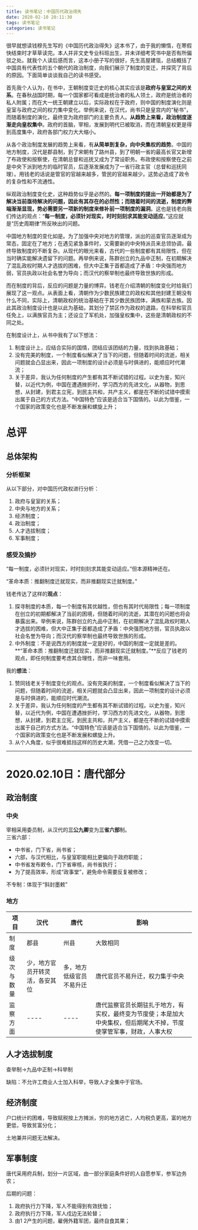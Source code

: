 ```yaml
---
title: 读书笔记：中国历代政治得失
date: 2020-02-10 20:11:30
tags: 读书笔记
categories: 读书笔记
---
```


很早就想读钱穆先生写的《中国历代政治得失》这本书了，由于我的懒惰，在寒假快结束时才草草读完。本人并非文史专业科班出生，并未详细考究书中是否有所偏驳之处。就我个人读后感而言，这本小册子写的很好，先生高屋建瓴，总结概括了中国具有代表性的五个朝代的政治制度，向我们展示了制度的变迁，并探究了背后的原因。下面简单谈谈我自己的读书感受。<br>

首先我个人认为，在书中，王朝制度变迁史的核心其实应该是**政府与皇室之间的关系**。在春秋战国时期，每一个国家都可看成是统治者的私人领土，政府是统治者的私人附属；而在大一统王朝建立以后，实际政权在于政府，则中国的制度演化则是皇室与政府之间的权力集中变化。举例来说，在汉代，尚书只是皇宫内的“秘书”，而随着制度的演化，最终变为政府部门的主要负责人。**从趋势上来看，政治制度逐渐走向皇权集中**。政府的首脑，宰相，发展到明代已被取消，而在清朝皇权更是得到高度集中，政府各部门权力大大缩小。<br>

从各个政治制度发展的趋势上来看，有**从简单到复杂，向中央集权的趋势**。中国的地方制度，汉代是郡县制，到了宋朝有了路州县，到了明朝一省的最高长官又新增了布政使和按察使，在清朝总督和巡抚又成为了常设职务。布政使和按察使在之前是中央下派到地方的临时官员，后逐渐发展成为了一省行政主官（总督和巡抚同理）。用钱老的话说是管官的官越来越多，管民的官越来越少。这势必造成了政令的复杂性和不流通性。<br>

纵观政治制度变化史，这种趋势似乎是必然的。**每一项制度的提出一开始都是为了解决当前亟待解决的问题，因此有其存在的必然性；而随着时间的流逝，制度的弊端渐渐显现，势必需要另一项新的制度来修补前一项制度的漏洞**。这也是钱老向我们传达的观点：“**每一制度，必须针对现实，时时刻刻求其能变动适应**。”这应就是“历史周期律”所反映出的问题。<br>

中国地方制度的变化如是。为了加强中央对地方的管理，派出的巡查官员逐渐成为常态，固定在了地方；在遇见紧急事件时，又需要新的中央特派员来总领协调，最终导致制度的不断复杂。从现代的眼光来看，古代的一些制度都有其局限性，但在当时确实能解决遗留下的问题。再举例来说，陈群创立的九品中正制，在初期解决了混乱政权时期人才选拔的困难，但大中正集于首都造成了矛盾：中央强而地方弱，官员执政以社会名誉为导向；而汉代的察举制也最终导致世族的形成。<br>

而在制度的背后，反应的问题是力量的博弈。钱老在介绍清朝的制度变化时给我们展现了这一观点。从表面上看，清朝作为少数民族建立的政权和其他封建王朝没有什么不同，实际上，清朝政权的统治基础在于其少数民族团体，满族和蒙古族。因此其政治制度设计也是以此为基础，其划分了禁区作为政权的退路，在科举和官员任免上，以满族官员为主；还设立了军机处，加强皇权集中，这些是清朝政权的不同之处。<br>

在制度设计上，从书中我有了以下想法：

1. 制度设计上，应结合实际的国情，团结应该团结的力量，找到执政基础；
2. 没有完美的制度，一个制度看似解决了当下的问题，但随着时间的流逝，相关问题就会凸显出来，因此一项制度的设计必须是与时俱进的，能顺应时代潮流；
3. 关于差异，我认为任何制度的产生都有其不断试错的过程。以史为鉴，知兴替，以近代为例，中国在遭遇挫折时，学习西方的先进文化，从器物，到思想，从封建，到君主立宪，到民主共和，共产主义，都是在不断的试错中摸索出属于自己的方式方法。“中国特色”应该是适合当下国情的。以此为借鉴，一个国家的政策变化也是不断发展和螺旋上升；



# 总评

## 总体架构

### 分析框架

从以下部分，对中国历代政权进行分析：

1. 政府与皇室的关系；
2. 中央与地方的关系；
3. 经济制度；
4. 政治制度；
5. 人才选拔制度；
6. 军事制度；

### 感受及摘抄

“每一制度，必须针对现实，时时刻刻求其能变动适应。”但本源精神还在。<br>

“革命本质：推翻制度迁就现实，而非推翻现实迁就制度。”

钱老传达了这样的**观点**：

1. 探寻制度的本质，每一个制度有其优越性，但也有其时代局限性；每一项制度在创立的初期都解决了当前的困境，但随着时间的流逝，其潜在的问题也将会暴露出来。举例来说，陈群创立的九品中正制，在初期解决了混乱政权时期人才选拔的困难，但大中正集于首都造成了矛盾：中央强而地方弱，官员执政以社会名誉为导向；而汉代的察举制也最终导致世族的形成。<br>
2. 中外制度：不是说西方的制度就一定是好的，中国的制度一定就是差的。**“革命本质：推翻制度迁就现实，而非推翻现实迁就制度。”**反应了钱老的观点，即任何制度要考虑其合理性，而非一味套用。<br>

我的**想法**：<br>

1. 赞同钱老关于制度变化的观点。没有完美的制度，一个制度看似解决了当下的问题，但随着时间的流逝，相关问题就会凸显出来，因此一项制度的设计必须是与时俱进的，能顺应时代潮流。
2. 关于差异，我认为任何制度的产生都有其不断试错的过程。以史为鉴，知兴替，以近代为例，中国在遭遇挫折时，学习西方的先进文化，从器物，到思想，从封建，到君主立宪，到民主共和，共产主义，都是在不断的试错中摸索出属于自己的方式方法。“中国特色”应该是适合当下国情的。以此为借鉴，一个国家的政策变化也是不断发展和螺旋上升。
3. 从个人角度，似乎很难抵挡这样的历史大潮，凭借一己之力改变一切。

---

# 2020.02.10日：唐代部分

## 政治制度

### 中央
宰相采用委员制，从汉代的**三公九卿**变为**三省六部**制。<br>
三省六部：

- 中书省，门下省，尚书省；
- 六部，与汉代相比，与皇室职能相比更偏向于政府职能；
- 中书省发布敕令，门下省审核，尚书省执行；
- 为了提高效率，形成“政事堂”，避免命令需要反复被修改；
  
不专制：体现于“斜封墨敕”

### 地方

| 项目 |汉代 |唐代 |影响|
|----|----|----|----|
|制度|郡县|州县|大致相同|
|级次与数量|少，地方官员开转灵活，各安其位|多，地方低级官员不易升迁|唐代官员不易升迁，权力集于中央|
|监察方面|----|----|唐代监察官员长期驻扎于地方，有实权，最终变为节度使；本是加大中央集权，但后期尾大不掉，节度使掌管军事，财政，人事大权|

## 人才选拔制度

查举制→九品中正制→科举制<br>

缺陷：不允许工商业人士加入科举，导致人才全集中于官场。

## 经济制度

户口统计的困难，导致赋税按上方摊派，穷的地方逃亡，人均税负更高，富的地方更低，导致贫富分化；<br>

土地兼并问题无法解决。

## 军事制度

唐代采用府兵制，划分一片区域，由一部分家庭条件好的人自愿参军，参军边务农；<br>

后期的问题：

1. 政府执行力下降，军人不能得到有效抚恤；
2. 政府执行力下降，军人戍边无法轮替；
3. 由1 2产生的问题，雇佣外籍军团，最终自食其果；


